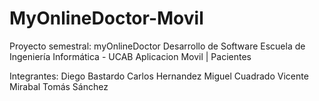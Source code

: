 # MyOnlineDoctor-Movil

Proyecto semestral: myOnlineDoctor Desarrollo de Software Escuela de Ingeniería Informática - UCAB
Aplicacion Movil | Pacientes

Integrantes:
Diego Bastardo
Carlos Hernandez
Miguel Cuadrado
Vicente Mirabal
Tomás Sánchez
